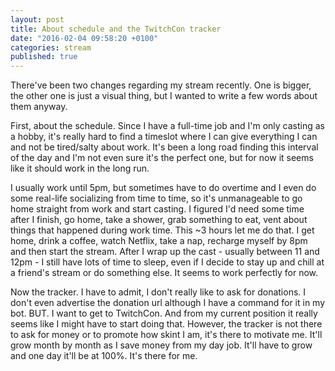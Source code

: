 ```yaml
---
layout: post
title: About schedule and the TwitchCon tracker
date: "2016-02-04 09:58:20 +0100"
categories: stream
published: true
---
```


There've been two changes regarding my stream recently. One is bigger, the other one is just a visual thing, but I wanted to write a few words about them anyway.

First, about the schedule. Since I have a full-time job and I'm only casting as a hobby, it's really hard to find a timeslot where I can give everything I can and not be tired/salty about work. It's been a long road finding this interval of the day and I'm not even sure it's the perfect one, but for now it seems like it should work in the long run.

I usually work until 5pm, but sometimes have to do overtime and I even do some real-life socializing from time to time, so it's unmanageable to go home straight from work and start casting. I figured I'd need some time after I finish, go home, take a shower, grab something to eat, vent about things that happened during work time. This ~3 hours let me do that. I get home, drink a coffee, watch Netflix, take a nap, recharge myself by 8pm and then start the stream. After I wrap up the cast - usually between 11 and 12pm - I still have lots of time to sleep, even if I decide to stay up and chill at a friend's stream or do something else. It seems to work perfectly for now.

Now the tracker. I have to admit, I don't really like to ask for donations. I don't even advertise the donation url although I have a command for it in my bot. BUT. I want to get to TwitchCon. And from my current position it really seems like I might have to start doing that. However, the tracker is not there to ask for money or to promote how skint I am, it's there to motivate me. It'll grow month by month as I save money from my day job. It'll have to grow and one day it'll be at 100%. It's there for me.